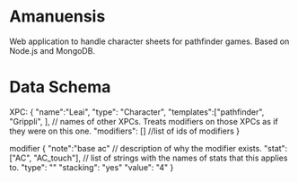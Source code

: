 Amanuensis
==========

Web application to handle character sheets for pathfinder games. Based on Node.js and MongoDB.


Data Schema
===========
XPC:
{
    "name":"Leai",
    "type": "Character",
    "templates":["pathfinder", "Grippli", ], // names of other XPCs. Treats modifiers on those XPCs as if they were on this one.
    "modifiers": [] //list of ids of modifiers
}
    
modifier
{
    "note":"base ac"           // description of why the modifier exists.
    "stat":["AC", "AC_touch"], // list of strings with the names of stats that this applies to.
    "type": ""
    "stacking": "yes"
    "value": "4"
}
